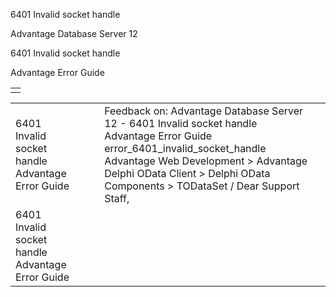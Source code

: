 6401 Invalid socket handle




Advantage Database Server 12  

6401 Invalid socket handle

Advantage Error Guide

|  |
| --- |
|  |

|  |  |  |  |  |
| --- | --- | --- | --- | --- |
| 6401 Invalid socket handle  Advantage Error Guide |  |  | Feedback on: Advantage Database Server 12 - 6401 Invalid socket handle Advantage Error Guide error\_6401\_invalid\_socket\_handle Advantage Web Development > Advantage Delphi OData Client > Delphi OData Components > TODataSet / Dear Support Staff, |  |
| 6401 Invalid socket handle  Advantage Error Guide |  |  |  |  |
